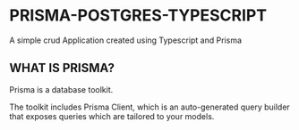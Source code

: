 # PRISMA-POSTGRES-TYPESCRIPT

A simple crud Application created using Typescript and Prisma



## WHAT IS PRISMA?

Prisma is a database toolkit. 

The toolkit includes Prisma Client, which is an auto-generated query builder that exposes queries which are tailored to your models.
